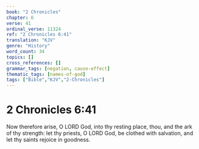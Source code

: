 ```yaml
---
book: "2 Chronicles"
chapter: 6
verse: 41
ordinal_verse: 11324
ref: "2 Chronicles 6:41"
translation: "KJV"
genre: "History"
word_count: 34
topics: []
cross_references: []
grammar_tags: [negation, cause-effect]
thematic_tags: [names-of-god]
tags: ["Bible","KJV","2-Chronicles"]
---
```


# 2 Chronicles 6:41

Now therefore arise, O LORD God, into thy resting place, thou, and the ark of thy strength: let thy priests, O LORD God, be clothed with salvation, and let thy saints rejoice in goodness.

